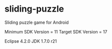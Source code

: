 sliding-puzzle
==============

Sliding puzzle game for Android

Minimum SDK Version = 11
Target SDK Version = 17

Eclipse 4.2.0
JDK 1.7.0 r21
